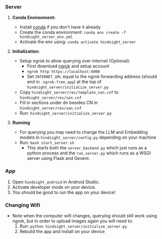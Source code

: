 ### Server
1) **Conda Environment:**
    *   Install [conda](https://docs.anaconda.com/free/miniconda/miniconda-install/) if you don't have it already
    *   Create the conda environment: `conda env create -f hindsight_server_env.yml`
    *   Activate the env using: `conda activate hindsight_server`
2) **Initialization:**
    * Setup ngrok to allow querying over internet (Optional):
        * First download [ngrok](https://ngrok.com/docs/getting-started/) and setup account
        * `ngrok http https://localhost:6000`
        * Set `INTERNET_URL` equal to the ngrok forwarding address (should end in `.ngrok-free.app`) at the top of `hindsight_server/initialize_server.py`
    * Copy `hindsight_server/res/template_san.cnf` to `hindsight_server/res/san.cnf`
    * Fill in sections under dn besides CN in `hindsight_server/res/san.cnf`
    * Run: `hindsight_server/initialize_server.py`

3) **Running**
    * For querying you may need to change the LLM and Embedding models in `hindsight_server/config.py` depending on your machine
    * Run: `bash start_server.sh`
        * This starts both the `server_backend.py` which just runs as a python process and the `run_server.py` which runs as a WSGI server using Flask and Gevent.

### App
1) Open `hindsight_android` in Android Studio.
2) Activate developer mode on your device.
3) You should be good to run the app on your device!

### Changing Wifi
* Note when the computer wifi changes, querying should still work using ngrok, but in order to upload images again you will need to:
    1) Run: `python hindsight_server/initialize_server.py`
    2) Rebuild the app and install on your device